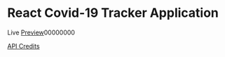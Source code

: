 # React Covid-19 Tracker Application

Live [Preview](https://covid19-tracker-mr62.web.app/)00000000

[API Credits](https://covid19.mathdro.id/api/)
